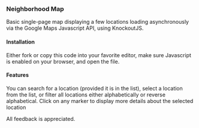 ### Neighborhood Map

Basic single-page map displaying a few locations loading asynchronously 
via the Google Maps Javascript API, using KnockoutJS.

#### Installation

 Either fork or copy this code into your favorite editor, make sure Javascript
 is enabled on your browser, and open the file.

#### Features

 You can search for a location (provided it is in the list), select a location
 from the list, or filter all locations either alphabetically or
 reverse alphabetical. Click on any marker to display more details about
 the selected location

 All feedback is appreciated.
